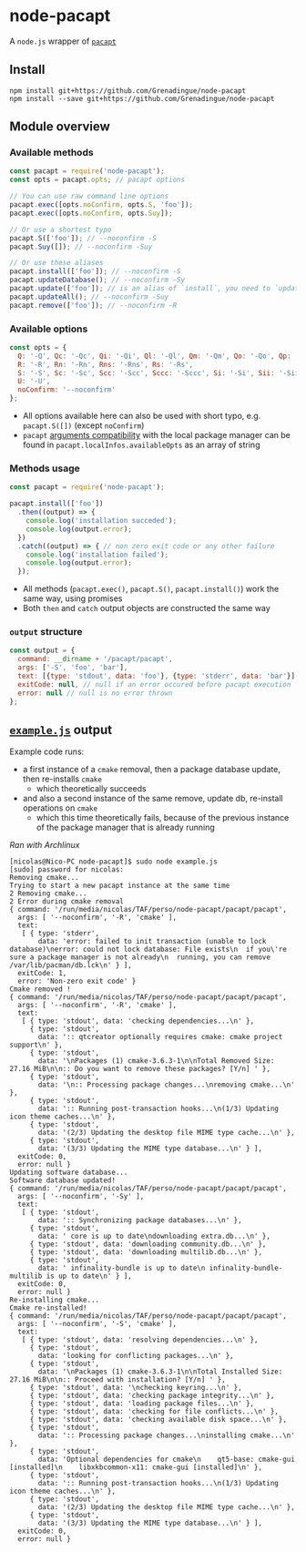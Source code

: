 # node-pacapt
A `node.js` wrapper of [`pacapt`](https://github.com/icy/pacapt)

## Install
```
npm install git+https://github.com/Grenadingue/node-pacapt
npm install --save git+https://github.com/Grenadingue/node-pacapt
```

## Module overview
### Available methods
```js
const pacapt = require('node-pacapt');
const opts = pacapt.opts; // pacapt options

// You can use raw command line options
pacapt.exec([opts.noConfirm, opts.S, 'foo']);
pacapt.exec([opts.noConfirm, opts.Suy]);

// Or use a shortest typo
pacapt.S(['foo']); // --noconfirm -S
pacapt.Suy([]); // --noconfirm -Suy

// Or use these aliases
pacapt.install(['foo']); // --noconfirm -S
pacapt.updateDatabase(); // --noconfirm -Sy
pacapt.update(['foo']); // is an alias of `install`, you need to `updateDatabase` before using `update`
pacapt.updateAll(); // --noconfirm -Suy
pacapt.remove(['foo']); // --noconfirm -R
```

### Available options

```js
const opts = {
  Q: '-Q', Qc: '-Qc', Qi: '-Qi', Ql: '-Ql', Qm: '-Qm', Qo: '-Qo', Qp: '-Qp', Qs: '-Qs', Qu: '-Qu',
  R: '-R', Rn: '-Rn', Rns: '-Rns', Rs: '-Rs',
  S: '-S', Sc: '-Sc', Scc: '-Scc', Sccc: '-Sccc', Si: '-Si', Sii: '-Sii', Sl: '-Sl', Ss: '-Ss', Su: '-Su', Suy: '-Suy', Sw: '-Sw', Sy: '-Sy',
  U: '-U',
  noConfirm: '--noconfirm'
};
```

- All options available here can also be used with short typo, e.g. `pacapt.S([])` (except `noConfirm`)
- `pacapt` [arguments compatibility](https://github.com/icy/pacapt#implemented-operations) with the local package manager can be found in `pacapt.localInfos.availableOpts` as an array of string

### Methods usage
```js
const pacapt = require('node-pacapt');

pacapt.install(['foo'])
  .then((output) => {
    console.log('installation succeded');
    console.log(output.error);
  })
  .catch((output) => { // non zero exit code or any other failure
    console.log('installation failed');
    console.log(output.error);
  });
```

- All methods (`pacapt.exec()`, `pacapt.S()`, `pacapt.install()`) work the same way, using promises
- Both `then` and `catch` output objects are constructed the same way

### `output` structure
``` js
const output = {
  command: __dirname + '/pacapt/pacapt',
  args: ['-S', 'foo', 'bar'],
  text: [{type: 'stdout', data: 'foo'}, {type: 'stderr', data: 'bar'}], // in chronological order
  exitCode: null, // null if an error occured before pacapt execution
  error: null // null is no error thrown
};
```

## [`example.js`](/example.js) output
Example code runs:
- a first instance of a `cmake` removal, then a package database update, then re-installs `cmake`
  - which theoretically succeeds
- and also a second instance of the same remove, update db, re-install operations on `cmake`
  - which this time theoretically fails, because of the previous instance of the package manager that is already running

*Ran with Archlinux*

```
[nicolas@Nico-PC node-pacapt]$ sudo node example.js 
[sudo] password for nicolas: 
Removing cmake...
Trying to start a new pacapt instance at the same time
2 Removing cmake...
2 Error during cmake removal
{ command: '/run/media/nicolas/TAF/perso/node-pacapt/pacapt/pacapt',
  args: [ '--noconfirm', '-R', 'cmake' ],
  text: 
   [ { type: 'stderr',
       data: 'error: failed to init transaction (unable to lock database)\nerror: could not lock database: File exists\n  if you\'re sure a package manager is not already\n  running, you can remove /var/lib/pacman/db.lck\n' } ],
  exitCode: 1,
  error: 'Non-zero exit code' }
Cmake removed !
{ command: '/run/media/nicolas/TAF/perso/node-pacapt/pacapt/pacapt',
  args: [ '--noconfirm', '-R', 'cmake' ],
  text: 
   [ { type: 'stdout', data: 'checking dependencies...\n' },
     { type: 'stdout',
       data: ':: qtcreator optionally requires cmake: cmake project support\n' },
     { type: 'stdout',
       data: '\nPackages (1) cmake-3.6.3-1\n\nTotal Removed Size:  27.16 MiB\n\n:: Do you want to remove these packages? [Y/n] ' },
     { type: 'stdout',
       data: '\n:: Processing package changes...\nremoving cmake...\n' },
     { type: 'stdout',
       data: ':: Running post-transaction hooks...\n(1/3) Updating icon theme caches...\n' },
     { type: 'stdout',
       data: '(2/3) Updating the desktop file MIME type cache...\n' },
     { type: 'stdout',
       data: '(3/3) Updating the MIME type database...\n' } ],
  exitCode: 0,
  error: null }
Updating software database...
Software database updated!
{ command: '/run/media/nicolas/TAF/perso/node-pacapt/pacapt/pacapt',
  args: [ '--noconfirm', '-Sy' ],
  text: 
   [ { type: 'stdout',
       data: ':: Synchronizing package databases...\n' },
     { type: 'stdout',
       data: ' core is up to date\ndownloading extra.db...\n' },
     { type: 'stdout', data: 'downloading community.db...\n' },
     { type: 'stdout', data: 'downloading multilib.db...\n' },
     { type: 'stdout',
       data: ' infinality-bundle is up to date\n infinality-bundle-multilib is up to date\n' } ],
  exitCode: 0,
  error: null }
Re-installing cmake...
Cmake re-installed!
{ command: '/run/media/nicolas/TAF/perso/node-pacapt/pacapt/pacapt',
  args: [ '--noconfirm', '-S', 'cmake' ],
  text: 
   [ { type: 'stdout', data: 'resolving dependencies...\n' },
     { type: 'stdout',
       data: 'looking for conflicting packages...\n' },
     { type: 'stdout',
       data: '\nPackages (1) cmake-3.6.3-1\n\nTotal Installed Size:  27.16 MiB\n\n:: Proceed with installation? [Y/n] ' },
     { type: 'stdout', data: '\nchecking keyring...\n' },
     { type: 'stdout', data: 'checking package integrity...\n' },
     { type: 'stdout', data: 'loading package files...\n' },
     { type: 'stdout', data: 'checking for file conflicts...\n' },
     { type: 'stdout', data: 'checking available disk space...\n' },
     { type: 'stdout',
       data: ':: Processing package changes...\ninstalling cmake...\n' },
     { type: 'stdout',
       data: 'Optional dependencies for cmake\n    qt5-base: cmake-gui [installed]\n    libxkbcommon-x11: cmake-gui [installed]\n' },
     { type: 'stdout',
       data: ':: Running post-transaction hooks...\n(1/3) Updating icon theme caches...\n' },
     { type: 'stdout',
       data: '(2/3) Updating the desktop file MIME type cache...\n' },
     { type: 'stdout',
       data: '(3/3) Updating the MIME type database...\n' } ],
  exitCode: 0,
  error: null }
```
